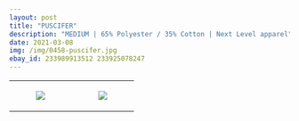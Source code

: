 ```yaml
---
layout: post
title: "PUSCIFER"
description: "MEDIUM | 65% Polyester / 35% Cotton | Next Level apparel"
date: 2021-03-08
img: /img/0458-puscifer.jpg
ebay_id: 233989913512 233925078247
---
```




<table style="width:100%;"><tr><td style="vertical-align:top;">
      <figure class="tmblr-full" data-orig-height="2048" data-orig-width="1365" data-orig-src="https://concertshirts.netlify.app/shirts/0458/0458-01.jpg"><img src="https://64.media.tumblr.com/3026a8c9763b66307a75b3b7fc695668/e21cf76051e66d95-80/s540x810/97fb19200106a2d88318c78d69f42ab7de62ab90.jpg" data-orig-height="2048" data-orig-width="1365" data-orig-src="https://concertshirts.netlify.app/shirts/0458/0458-01.jpg"/></figure></td>
    <td style="vertical-align:top;">
      <figure class="tmblr-full" data-orig-height="2048" data-orig-width="1365" data-orig-src="https://concertshirts.netlify.app/shirts/0458/0458-02.jpg"><img src="https://64.media.tumblr.com/6d649fff64116eda07896c493ec18fe6/e21cf76051e66d95-42/s540x810/5b3261e59a6c2590a4a67a63994557340a0824aa.jpg" data-orig-height="2048" data-orig-width="1365" data-orig-src="https://concertshirts.netlify.app/shirts/0458/0458-02.jpg"/></figure></td>
  </tr></table>
